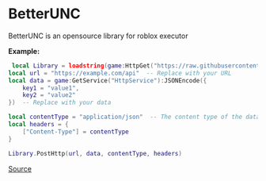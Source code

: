 # BetterUNC
BetterUNC is an opensource library for roblox executor


**Example:**
```lua
 local Library = loadstring(game:HttpGet("https://raw.githubusercontent.com/zwar808/BetterUNC/main/main.lua"))()
local url = "https://example.com/api"  -- Replace with your URL
local data = game:GetService("HttpService"):JSONEncode({
    key1 = "value1",
    key2 = "value2"
})  -- Replace with your data

local contentType = "application/json"  -- The content type of the data being sent
local headers = {
    ["Content-Type"] = contentType
}

Library.PostHttp(url, data, contentType, headers)

```














[Source](https://github.com/zwar808/BetterUNC/blob/main/main.lua)

